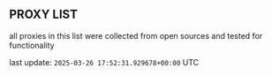 ## PROXY LIST

all proxies in this list were collected from open sources and tested for functionality

last update: `2025-03-26 17:52:31.929678+00:00` UTC